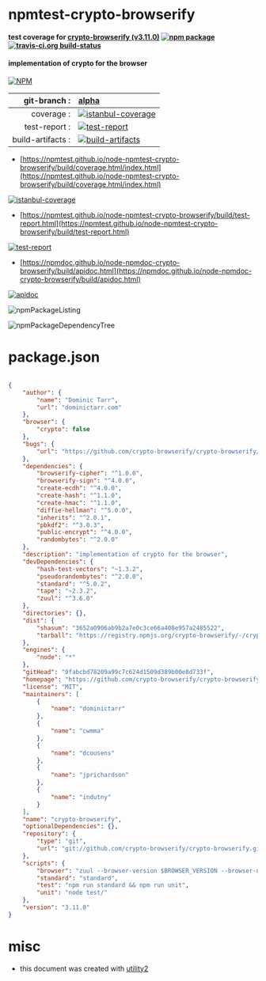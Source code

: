 # npmtest-crypto-browserify

#### test coverage for  [crypto-browserify (v3.11.0)](https://github.com/crypto-browserify/crypto-browserify)  [![npm package](https://img.shields.io/npm/v/npmtest-crypto-browserify.svg?style=flat-square)](https://www.npmjs.org/package/npmtest-crypto-browserify) [![travis-ci.org build-status](https://api.travis-ci.org/npmtest/node-npmtest-crypto-browserify.svg)](https://travis-ci.org/npmtest/node-npmtest-crypto-browserify)

#### implementation of crypto for the browser

[![NPM](https://nodei.co/npm/crypto-browserify.png?downloads=true&downloadRank=true&stars=true)](https://www.npmjs.com/package/crypto-browserify)

| git-branch : | [alpha](https://github.com/npmtest/node-npmtest-crypto-browserify/tree/alpha)|
|--:|:--|
| coverage : | [![istanbul-coverage](https://npmtest.github.io/node-npmtest-crypto-browserify/build/coverage.badge.svg)](https://npmtest.github.io/node-npmtest-crypto-browserify/build/coverage.html/index.html)|
| test-report : | [![test-report](https://npmtest.github.io/node-npmtest-crypto-browserify/build/test-report.badge.svg)](https://npmtest.github.io/node-npmtest-crypto-browserify/build/test-report.html)|
| build-artifacts : | [![build-artifacts](https://npmtest.github.io/node-npmtest-crypto-browserify/glyphicons_144_folder_open.png)](https://github.com/npmtest/node-npmtest-crypto-browserify/tree/gh-pages/build)|

- [https://npmtest.github.io/node-npmtest-crypto-browserify/build/coverage.html/index.html](https://npmtest.github.io/node-npmtest-crypto-browserify/build/coverage.html/index.html)

[![istanbul-coverage](https://npmtest.github.io/node-npmtest-crypto-browserify/build/screenCapture.buildCi.browser.%252Ftmp%252Fbuild%252Fcoverage.lib.html.png)](https://npmtest.github.io/node-npmtest-crypto-browserify/build/coverage.html/index.html)

- [https://npmtest.github.io/node-npmtest-crypto-browserify/build/test-report.html](https://npmtest.github.io/node-npmtest-crypto-browserify/build/test-report.html)

[![test-report](https://npmtest.github.io/node-npmtest-crypto-browserify/build/screenCapture.buildCi.browser.%252Ftmp%252Fbuild%252Ftest-report.html.png)](https://npmtest.github.io/node-npmtest-crypto-browserify/build/test-report.html)

- [https://npmdoc.github.io/node-npmdoc-crypto-browserify/build/apidoc.html](https://npmdoc.github.io/node-npmdoc-crypto-browserify/build/apidoc.html)

[![apidoc](https://npmdoc.github.io/node-npmdoc-crypto-browserify/build/screenCapture.buildCi.browser.%252Ftmp%252Fbuild%252Fapidoc.html.png)](https://npmdoc.github.io/node-npmdoc-crypto-browserify/build/apidoc.html)

![npmPackageListing](https://npmtest.github.io/node-npmtest-crypto-browserify/build/screenCapture.npmPackageListing.svg)

![npmPackageDependencyTree](https://npmtest.github.io/node-npmtest-crypto-browserify/build/screenCapture.npmPackageDependencyTree.svg)



# package.json

```json

{
    "author": {
        "name": "Dominic Tarr",
        "url": "dominictarr.com"
    },
    "browser": {
        "crypto": false
    },
    "bugs": {
        "url": "https://github.com/crypto-browserify/crypto-browserify/issues"
    },
    "dependencies": {
        "browserify-cipher": "^1.0.0",
        "browserify-sign": "^4.0.0",
        "create-ecdh": "^4.0.0",
        "create-hash": "^1.1.0",
        "create-hmac": "^1.1.0",
        "diffie-hellman": "^5.0.0",
        "inherits": "^2.0.1",
        "pbkdf2": "^3.0.3",
        "public-encrypt": "^4.0.0",
        "randombytes": "^2.0.0"
    },
    "description": "implementation of crypto for the browser",
    "devDependencies": {
        "hash-test-vectors": "~1.3.2",
        "pseudorandombytes": "^2.0.0",
        "standard": "^5.0.2",
        "tape": "~2.3.2",
        "zuul": "^3.6.0"
    },
    "directories": {},
    "dist": {
        "shasum": "3652a0906ab9b2a7e0c3ce66a408e957a2485522",
        "tarball": "https://registry.npmjs.org/crypto-browserify/-/crypto-browserify-3.11.0.tgz"
    },
    "engines": {
        "node": "*"
    },
    "gitHead": "9fabcbd78209a99c7c624d1509d389b00e8d733f",
    "homepage": "https://github.com/crypto-browserify/crypto-browserify",
    "license": "MIT",
    "maintainers": [
        {
            "name": "dominictarr"
        },
        {
            "name": "cwmma"
        },
        {
            "name": "dcousens"
        },
        {
            "name": "jprichardson"
        },
        {
            "name": "indutny"
        }
    ],
    "name": "crypto-browserify",
    "optionalDependencies": {},
    "repository": {
        "type": "git",
        "url": "git://github.com/crypto-browserify/crypto-browserify.git"
    },
    "scripts": {
        "browser": "zuul --browser-version $BROWSER_VERSION --browser-name $BROWSER_NAME -- test/index.js",
        "standard": "standard",
        "test": "npm run standard && npm run unit",
        "unit": "node test/"
    },
    "version": "3.11.0"
}
```



# misc
- this document was created with [utility2](https://github.com/kaizhu256/node-utility2)
